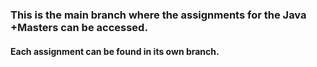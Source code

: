 ### This is the main branch where the assignments for the Java +Masters can be accessed.
 #### Each assignment can be found in its own branch.
